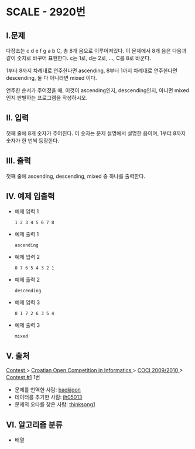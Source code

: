 # SCALE - 2920번



## Ⅰ.문제

다장조는 c d e f g a b C, 총 8개 음으로 이루어져있다. 이 문제에서 8개 음은 다음과 같이 숫자로 바꾸어 표현한다. c는 1로, d는 2로, ..., C를 8로 바꾼다.

1부터 8까지 차례대로 연주한다면 ascending, 8부터 1까지 차례대로 연주한다면 descending, 둘 다 아니라면 mixed 이다.

연주한 순서가 주어졌을 때, 이것이 ascending인지, descending인지, 아니면 mixed인지 판별하는 프로그램을 작성하시오.



## Ⅱ. 입력

첫째 줄에 8개 숫자가 주어진다. 이 숫자는 문제 설명에서 설명한 음이며, 1부터 8까지 숫자가 한 번씩 등장한다.



## Ⅲ. 출력

첫째 줄에 ascending, descending, mixed 중 하나를 출력한다.



## Ⅳ. 예제 입출력

- 예제 입력 1

  ```
  1 2 3 4 5 6 7 8
  ```
  
- 예제 출력 1

  ```
  ascending
  ```



- 예제 입력 2

  ```
  8 7 6 5 4 3 2 1
  ```

- 예제 출력 2

  ```
  descending
  ```



- 예제 입력 3

  ```
  8 1 7 2 6 3 5 4
  ```

- 예제 출력 3

  ```
  mixed
  ```



## Ⅴ. 출처

[Contest ](https://www.acmicpc.net/category/45)> [Croatian Open Competition in Informatics ](https://www.acmicpc.net/category/17)> [COCI 2009/2010 ](https://www.acmicpc.net/category/21)> [Contest #1](https://www.acmicpc.net/category/detail/83) 1번

- 문제를 번역한 사람: [baekjoon](https://www.acmicpc.net/user/baekjoon)
- 데이터를 추가한 사람: [jh05013](https://www.acmicpc.net/user/jh05013)
- 문제의 오타를 찾은 사람: [thinksong1](https://www.acmicpc.net/user/thinksong1)



## Ⅵ. 알고리즘 분류 

- 배열